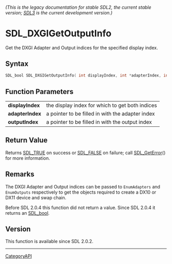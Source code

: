###### (This is the legacy documentation for stable SDL2, the current stable version; [SDL3](https://wiki.libsdl.org/SDL3/) is the current development version.)
# SDL_DXGIGetOutputInfo

Get the DXGI Adapter and Output indices for the specified display index.

## Syntax

```c
SDL_bool SDL_DXGIGetOutputInfo( int displayIndex, int *adapterIndex, int *outputIndex );

```

## Function Parameters

|                      |                                                  |
| -------------------- | ------------------------------------------------ |
| **displayIndex**     | the display index for which to get both indices  |
| **adapterIndex**     | a pointer to be filled in with the adapter index |
| **outputIndex**      | a pointer to be filled in with the output index  |

## Return Value

Returns [SDL_TRUE](SDL_TRUE) on success or [SDL_FALSE](SDL_FALSE) on
failure; call [SDL_GetError](SDL_GetError)() for more information.

## Remarks

The DXGI Adapter and Output indices can be passed to `EnumAdapters` and
`EnumOutputs` respectively to get the objects required to create a DX10 or
DX11 device and swap chain.

Before SDL 2.0.4 this function did not return a value. Since SDL 2.0.4 it
returns an [SDL_bool](SDL_bool).

## Version

This function is available since SDL 2.0.2.

----
[CategoryAPI](CategoryAPI)

